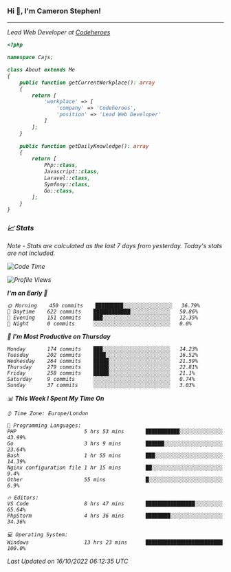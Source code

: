 ### Hi 👋, I'm Cameron Stephen!
<hr>
<p><em>Lead Web Developer at <a href="https://codeheroes.co.uk">Codeheroes</a></p>


```php
<?php

namespace Cajs;

class About extends Me
{
    public function getCurrentWorkplace(): array
    {
        return [
            'workplace' => [
                'company' => 'Codeheroes',
                'position' => 'Lead Web Developer'
            ]
        ];
    }

    public function getDailyKnowledge(): array
    {
        return [
            Php::class,
            Javascript::class,
            Laravel::class,
            Symfony::class,
            Go::class,
        ];
    }
}
```

### 📈 Stats
<p><em>Note - Stats are calculated as the last 7 days from yesterday. Today's stats are not included.</em></p>


<!--START_SECTION:waka-->
![Code Time](http://img.shields.io/badge/Code%20Time-3%2C165%20hrs%2036%20mins-blue)

![Profile Views](http://img.shields.io/badge/Profile%20Views-0-blue)

**I'm an Early 🐤** 

```text
🌞 Morning    450 commits    █████████░░░░░░░░░░░░░░░░   36.79% 
🌆 Daytime    622 commits    ████████████░░░░░░░░░░░░░   50.86% 
🌃 Evening    151 commits    ███░░░░░░░░░░░░░░░░░░░░░░   12.35% 
🌙 Night      0 commits      ░░░░░░░░░░░░░░░░░░░░░░░░░   0.0%

```
📅 **I'm Most Productive on Thursday** 

```text
Monday       174 commits    ███░░░░░░░░░░░░░░░░░░░░░░   14.23% 
Tuesday      202 commits    ████░░░░░░░░░░░░░░░░░░░░░   16.52% 
Wednesday    264 commits    █████░░░░░░░░░░░░░░░░░░░░   21.59% 
Thursday     279 commits    █████░░░░░░░░░░░░░░░░░░░░   22.81% 
Friday       258 commits    █████░░░░░░░░░░░░░░░░░░░░   21.1% 
Saturday     9 commits      ░░░░░░░░░░░░░░░░░░░░░░░░░   0.74% 
Sunday       37 commits     ░░░░░░░░░░░░░░░░░░░░░░░░░   3.03%

```


📊 **This Week I Spent My Time On** 

```text
⌚︎ Time Zone: Europe/London

💬 Programming Languages: 
PHP                      5 hrs 53 mins       ███████████░░░░░░░░░░░░░░   43.99% 
Go                       3 hrs 9 mins        ██████░░░░░░░░░░░░░░░░░░░   23.64% 
Bash                     1 hr 55 mins        ███░░░░░░░░░░░░░░░░░░░░░░   14.39% 
Nginx configuration file 1 hr 15 mins        ██░░░░░░░░░░░░░░░░░░░░░░░   9.4% 
Other                    55 mins             █░░░░░░░░░░░░░░░░░░░░░░░░   6.9%

🔥 Editors: 
VS Code                  8 hrs 47 mins       ████████████████░░░░░░░░░   65.64% 
PhpStorm                 4 hrs 36 mins       ████████░░░░░░░░░░░░░░░░░   34.36%

💻 Operating System: 
Windows                  13 hrs 23 mins      █████████████████████████   100.0%

```


 Last Updated on 16/10/2022 06:12:35 UTC
<!--END_SECTION:waka-->
